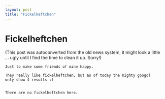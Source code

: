 ```yaml
---
layout: post
title: "Fickelheftchen"
---
```

<h1>Fickelheftchen</h1>
(This post was autoconverted from the old news system,
it might look a little ... ugly until I find the time
to clean it up.
Sorry!)

    Just to make some friends of mine happy.
    
    They really like fickelheftchen, but as of today the mighty googol only show 4 results :(
    
    
    There are no fickelheftchen here.
    

